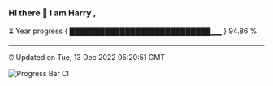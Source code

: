 ### Hi there 👋 I am Harry , 

⏳ Year progress { ████████████████████████████▁▁ } 94.86 %

---

⏰ Updated on Tue, 13 Dec 2022 05:20:51 GMT

![Progress Bar CI](https://github.com/duykhang68/duykhang68/workflows/Progress%20Bar%20CI/badge.svg)
